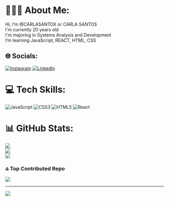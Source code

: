 # 🙋🏻‍♀️ About Me:
Hi, I’m @CARLASANTOX or CARLA SANTOS<br>I'm currently 20 years old<br>I'm majoring in Systems Analysis and Development<br>I’m learning JavaScript, REACT, HTML, CSS


## 🌐 Socials:
[![Instagram](https://img.shields.io/badge/Instagram-%23E4405F.svg?logo=Instagram&logoColor=white)](https://www.instagram.com/carlasantos_r/) [![LinkedIn](https://img.shields.io/badge/LinkedIn-%230077B5.svg?logo=linkedin&logoColor=white)](https://linkedin.com/in/www.linkedin.com/in/carlarosa-) 

# 💻 Tech Skills:
![JavaScript](https://img.shields.io/badge/javascript-%23323330.svg?style=for-the-badge&logo=javascript&logoColor=%23F7DF1E) ![CSS3](https://img.shields.io/badge/css3-%231572B6.svg?style=for-the-badge&logo=css3&logoColor=white) ![HTML5](https://img.shields.io/badge/html5-%23E34F26.svg?style=for-the-badge&logo=html5&logoColor=white) ![React](https://img.shields.io/badge/react-%2320232a.svg?style=for-the-badge&logo=react&logoColor=%2361DAFB)
# 📊 GitHub Stats:
![](https://github-readme-stats.vercel.app/api?username=CARLASANTOX&theme=shades-of-purple&hide_border=false&include_all_commits=false&count_private=false)<br/>
![](https://github-readme-streak-stats.herokuapp.com/?user=CARLASANTOX&theme=shades-of-purple&hide_border=false)<br/>
![](https://github-readme-stats.vercel.app/api/top-langs/?username=CARLASANTOX&theme=shades-of-purple&hide_border=false&include_all_commits=false&count_private=false&layout=compact)

### 🔝 Top Contributed Repo
![](https://github-contributor-stats.vercel.app/api?username=CARLASANTOX&limit=5&theme=shades-of-purple&combine_all_yearly_contributions=true)

---
[![](https://visitcount.itsvg.in/api?id=CARLASANTOX&icon=5&color=6)](https://visitcount.itsvg.in)

<!-- Proudly created with GPRM ( https://gprm.itsvg.in ) -->
